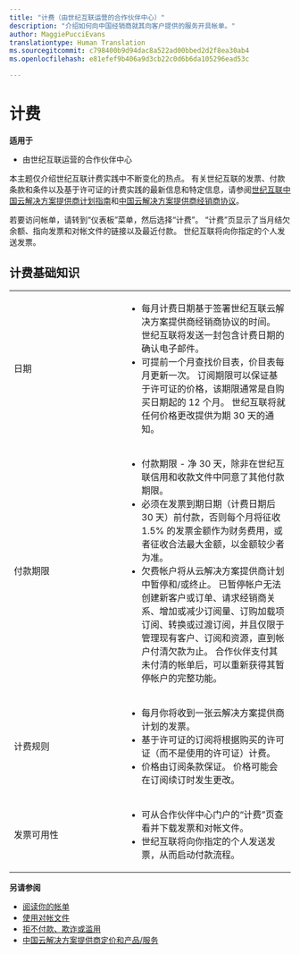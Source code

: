 ```yaml
---
title: "计费（由世纪互联运营的合作伙伴中心）"
description: "介绍如何向中国经销商就其向客户提供的服务开具帐单。"
author: MaggiePucciEvans
translationtype: Human Translation
ms.sourcegitcommit: c798400b9d94dac8a522ad00bbed2d2f8ea30ab4
ms.openlocfilehash: e81efef9b406a9d3cb22c0d6b6da105296ead53c

---
```


# 计费

**适用于**

-   由世纪互联运营的合作伙伴中心

本主题仅介绍世纪互联计费实践中不断变化的热点。 有关世纪互联的发票、付款条款和条件以及基于许可证的计费实践的最新信息和特定信息，请参阅[世纪互联中国云解决方案提供商计划指南](http://www.21vbluecloud.com/office365/SolProv_programguide/)和[中国云解决方案提供商经销商协议](http://www.21vbluecloud.com/office365/ResellerAgr/)。

若要访问帐单，请转到“仪表板”菜单，然后选择“计费”。 “计费”页显示了当月结欠余额、指向发票和对帐文件的链接以及最近付款。 世纪互联将向你指定的个人发送发票。 


## 计费基础知识


<table>
<colgroup>
<col width="40%" />
<col width="60%" />
</colgroup>
<tbody>
<tr class="odd">
<td>日期</td>
<td><ul>
<li>每月计费日期基于签署世纪互联云解决方案提供商经销商协议的时间。 世纪互联将发送一封包含计费日期的确认电子邮件。</li>
<li>可提前一个月查找价目表，价目表每月更新一次。 订阅期限可以保证基于许可证的价格，该期限通常是自购买日期起的 12 个月。 世纪互联将就任何价格更改提供为期 30 天的通知。</li>
</ul></td>
</tr>
<tr class="even">
<td>付款期限</td>
<td><ul>
<li>付款期限 - 净 30 天，除非在世纪互联信用和收款文件中同意了其他付款期限。</li>
<li>必须在发票到期日期（计费日期后 30 天）前付款，否则每个月将征收 1.5% 的发票金额作为财务费用，或者征收合法最大金额，以金额较少者为准。</li>
<li>欠费帐户将从云解决方案提供商计划中暂停和/或终止。 已暂停帐户无法创建新客户或订单、请求经销商关系、增加或减少订阅量、订购加载项订阅、转换或过渡订阅，并且仅限于管理现有客户、订阅和资源，直到帐户付清欠款为止。 合作伙伴支付其未付清的帐单后，可以重新获得其暂停帐户的完整功能。</li>
</ul></td>
</tr>
<tr class="odd">
<td>计费规则</td>
<td><ul>
<li>每月你将收到一张云解决方案提供商计划的发票。</li>
<li>基于许可证的订阅将根据购买的许可证（而不是使用的许可证）计费。</li>
<li>价格由订阅条款保证。 价格可能会在订阅续订时发生更改。</li>
</ul></td>
</tr>
<tr class="even">
<td>发票可用性</td>
<td><ul>
<li>可从合作伙伴中心门户的“计费”页查看并下载发票和对帐文件。</li>
<li>世纪互联将向你指定的个人发送发票，从而启动付款流程。</li>
</ul></td>
</tr>
</tbody>
</table>

**另请参阅** 
-   [阅读你的帐单](read-your-bill.md)
-   [使用对帐文件](use-the-reconciliation-files.md)
-   [拒不付款、欺诈或滥用](non-payment-fraud-or-misuse.md)
-   [中国云解决方案提供商定价和产品/服务](see-offers-and-pricing.md)




<!--HONumber=Oct16_HO2-->



